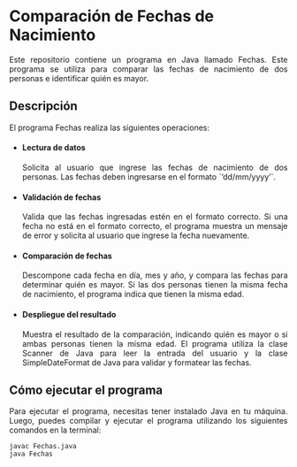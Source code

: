 # Comparación de Fechas de Nacimiento
<p align="justify">Este repositorio contiene un programa en Java llamado Fechas. Este programa se utiliza para comparar las fechas de nacimiento de dos personas e identificar quién es mayor.</p>

## Descripción
El programa Fechas realiza las siguientes operaciones:

- #### Lectura de datos
  <p align="justify">Solicita al usuario que ingrese las fechas de nacimiento de dos personas. Las fechas deben ingresarse en el formato `‘dd/mm/yyyy’`.</p>

- #### Validación de fechas
  <p tab><p align="justify">Valida que las fechas ingresadas estén en el formato correcto. Si una fecha no está en el formato correcto, el programa muestra un mensaje de error y solicita al usuario que ingrese la fecha nuevamente.</p>

- #### Comparación de fechas
  <p align="justify">Descompone cada fecha en día, mes y año, y compara las fechas para determinar quién es mayor. Si las dos personas tienen la misma fecha de nacimiento, el programa indica que tienen la misma edad.</p>

- #### Despliegue del resultado
  <p align="justify">Muestra el resultado de la comparación, indicando quién es mayor o si ambas personas tienen la misma edad. El programa utiliza la clase Scanner de Java para leer la entrada del usuario y la clase SimpleDateFormat de Java para validar y formatear las fechas.</p>

## Cómo ejecutar el programa
<p align="justify">Para ejecutar el programa, necesitas tener instalado Java en tu máquina. Luego, puedes compilar y ejecutar el programa utilizando los siguientes comandos en la terminal:</p>

````
javac Fechas.java
java Fechas
